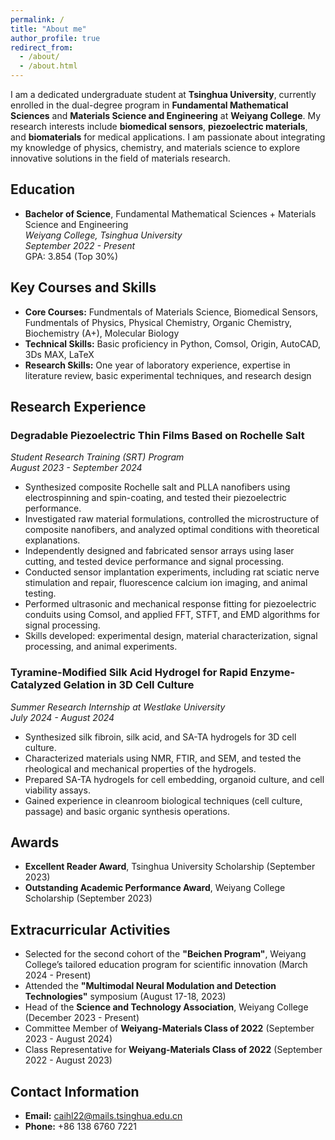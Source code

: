 ```yaml
---
permalink: /
title: "About me"
author_profile: true
redirect_from: 
  - /about/
  - /about.html
---
```


I am a dedicated undergraduate student at **Tsinghua University**, currently enrolled in the dual-degree program in **Fundamental Mathematical Sciences** and **Materials Science and Engineering** at **Weiyang College**. My research interests include **biomedical sensors**, **piezoelectric materials**, and **biomaterials** for medical applications. I am passionate about integrating my knowledge of physics, chemistry, and materials science to explore innovative solutions in the field of materials research.

## Education
- **Bachelor of Science**, Fundamental Mathematical Sciences + Materials Science and Engineering  
  *Weiyang College, Tsinghua University*  
  _September 2022 - Present_  
  GPA: 3.854 (Top 30%)

## Key Courses and Skills
- **Core Courses:** Fundmentals of Materials Science, Biomedical Sensors, Fundmentals of Physics, Physical Chemistry, Organic Chemistry, Biochemistry (A+), Molecular Biology
- **Technical Skills:** Basic proficiency in Python, Comsol, Origin, AutoCAD, 3Ds MAX, LaTeX
- **Research Skills:** One year of laboratory experience, expertise in literature review, basic experimental techniques, and research design

## Research Experience
### Degradable Piezoelectric Thin Films Based on Rochelle Salt  
*Student Research Training (SRT) Program*  
_August 2023 - September 2024_  
- Synthesized composite Rochelle salt and PLLA nanofibers using electrospinning and spin-coating, and tested their piezoelectric performance.
- Investigated raw material formulations, controlled the microstructure of composite nanofibers, and analyzed optimal conditions with theoretical explanations.
- Independently designed and fabricated sensor arrays using laser cutting, and tested device performance and signal processing.
- Conducted sensor implantation experiments, including rat sciatic nerve stimulation and repair, fluorescence calcium ion imaging, and animal testing.
- Performed ultrasonic and mechanical response fitting for piezoelectric conduits using Comsol, and applied FFT, STFT, and EMD algorithms for signal processing.
- Skills developed: experimental design, material characterization, signal processing, and animal experiments.

### Tyramine-Modified Silk Acid Hydrogel for Rapid Enzyme-Catalyzed Gelation in 3D Cell Culture  
*Summer Research Internship at Westlake University*  
_July 2024 - August 2024_  
- Synthesized silk fibroin, silk acid, and SA-TA hydrogels for 3D cell culture.
- Characterized materials using NMR, FTIR, and SEM, and tested the rheological and mechanical properties of the hydrogels.
- Prepared SA-TA hydrogels for cell embedding, organoid culture, and cell viability assays.
- Gained experience in cleanroom biological techniques (cell culture, passage) and basic organic synthesis operations.

## Awards
- **Excellent Reader Award**, Tsinghua University Scholarship (September 2023)
- **Outstanding Academic Performance Award**, Weiyang College Scholarship (September 2023)

## Extracurricular Activities
- Selected for the second cohort of the **"Beichen Program"**, Weiyang College’s tailored education program for scientific innovation (March 2024 - Present)
- Attended the **"Multimodal Neural Modulation and Detection Technologies"** symposium (August 17-18, 2023)
- Head of the **Science and Technology Association**, Weiyang College (December 2023 - Present)
- Committee Member of **Weiyang-Materials Class of 2022** (September 2023 - August 2024)
- Class Representative for **Weiyang-Materials Class of 2022** (September 2022 - August 2023)

## Contact Information
- **Email:** caihl22@mails.tsinghua.edu.cn  
- **Phone:** +86 138 6760 7221  
